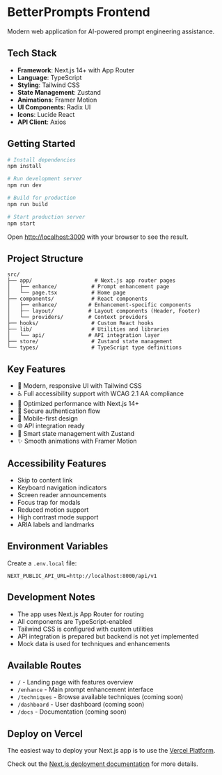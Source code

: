 # BetterPrompts Frontend

Modern web application for AI-powered prompt engineering assistance.

## Tech Stack

- **Framework**: Next.js 14+ with App Router
- **Language**: TypeScript
- **Styling**: Tailwind CSS
- **State Management**: Zustand
- **Animations**: Framer Motion
- **UI Components**: Radix UI
- **Icons**: Lucide React
- **API Client**: Axios

## Getting Started

```bash
# Install dependencies
npm install

# Run development server
npm run dev

# Build for production
npm run build

# Start production server
npm start
```

Open [http://localhost:3000](http://localhost:3000) with your browser to see the result.

## Project Structure

```
src/
├── app/                    # Next.js app router pages
│   ├── enhance/           # Prompt enhancement page
│   └── page.tsx           # Home page
├── components/            # React components
│   ├── enhance/          # Enhancement-specific components
│   ├── layout/           # Layout components (Header, Footer)
│   └── providers/        # Context providers
├── hooks/                 # Custom React hooks
├── lib/                   # Utilities and libraries
│   └── api/              # API integration layer
├── store/                 # Zustand state management
└── types/                 # TypeScript type definitions
```

## Key Features

- 🎨 Modern, responsive UI with Tailwind CSS
- ♿ Full accessibility support with WCAG 2.1 AA compliance
- 🚀 Optimized performance with Next.js 14+
- 🔐 Secure authentication flow
- 📱 Mobile-first design
- 🌐 API integration ready
- 🧠 Smart state management with Zustand
- ✨ Smooth animations with Framer Motion

## Accessibility Features

- Skip to content link
- Keyboard navigation indicators
- Screen reader announcements
- Focus trap for modals
- Reduced motion support
- High contrast mode support
- ARIA labels and landmarks

## Environment Variables

Create a `.env.local` file:

```env
NEXT_PUBLIC_API_URL=http://localhost:8000/api/v1
```

## Development Notes

- The app uses Next.js App Router for routing
- All components are TypeScript-enabled
- Tailwind CSS is configured with custom utilities
- API integration is prepared but backend is not yet implemented
- Mock data is used for techniques and enhancements

## Available Routes

- `/` - Landing page with features overview
- `/enhance` - Main prompt enhancement interface
- `/techniques` - Browse available techniques (coming soon)
- `/dashboard` - User dashboard (coming soon)
- `/docs` - Documentation (coming soon)

## Deploy on Vercel

The easiest way to deploy your Next.js app is to use the [Vercel Platform](https://vercel.com/new?utm_medium=default-template&filter=next.js&utm_source=create-next-app&utm_campaign=create-next-app-readme).

Check out the [Next.js deployment documentation](https://nextjs.org/docs/app/building-your-application/deploying) for more details.